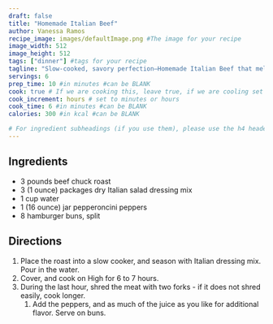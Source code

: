```yaml
---
draft: false
title: "Homemade Italian Beef"
author: Vanessa Ramos
recipe_image: images/defaultImage.png #The image for your recipe
image_width: 512
image_height: 512
tags: ["dinner"] #tags for your recipe
tagline: "Slow-cooked, savory perfection—Homemade Italian Beef that melts in your mouth!"
servings: 6
prep_time: 10 #in minutes #can be BLANK
cook: true # If we are cooking this, leave true, if we are cooling set to false
cook_increment: hours # set to minutes or hours
cook_time: 6 #in minutes #can be BLANK
calories: 300 #in kcal #can be BLANK

# For ingredient subheadings (if you use them), please use the h4 header.  For print view I have those elements targeted
---
```



## Ingredients

- 3 pounds beef chuck roast
- 3 (1 ounce) packages dry Italian salad dressing mix
- 1 cup water
- 1 (16 ounce) jar pepperoncini peppers
- 8 hamburger buns, split

## Directions

1. Place the roast into a slow cooker, and season with Italian dressing mix. Pour in the water.
2. Cover, and cook on High for 6 to 7 hours.
3. During the last hour, shred the meat with two forks - if it does not shred easily, cook longer.
   1. Add the peppers, and as much of the juice as you like for additional flavor. Serve on buns.
